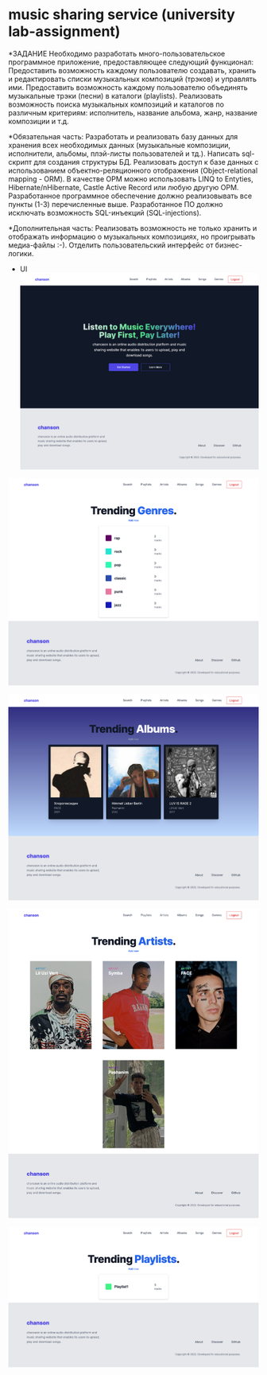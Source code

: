 # music sharing service (university lab-assignment)

*ЗАДАНИЕ
Необходимо разработать много-пользовательское программное приложение, предоставляющее следующий функционал:
Предоставить возможность каждому пользователю создавать, хранить и редактировать списки музыкальных композиций (трэков) и управлять ими.
Предоставить возможность каждому пользователю объединять музыкальные трэки (песни) в каталоги (playlists).
Реализовать возможность поиска музыкальных композиций и каталогов по различным критериям: исполнитель, название альбома, жанр, название композиции и т.д.

*Обязательная часть:
Разработать и реализовать базу данных для хранения всех необходимых данных (музыкальные композиции, исполнители, альбомы, плэй-листы пользователей и тд.). 
Написать sql-скрипт для создания структуры БД.
Реализовать доступ к базе данных с использованием объектно-реляционного отображения (Object-relational mapping - ORM). 
В качестве ОРМ можно использовать LINQ to Entyties, Hibernate/nHibernate, Castle Active Record или любую другую ОРМ. 
Разработанное программное обеспечение должно реализовывать все пункты (1-3) перечисленные выше.
Разработанное ПО должно исключать возможность SQL-инъекций (SQL-injections).

*Дополнительная часть:
Реализовать возможность не только хранить и отображать информацию о музыкальных композициях, но проигрывать медиа-файлы :-).
Отделить пользовательский интерфейс от бизнес-логики.

* UI
![image](./screenshots/1.png)

![image](./screenshots/2.png)

![image](./screenshots/3.png)

![image](./screenshots/4.png)

![image](./screenshots/5.png)

